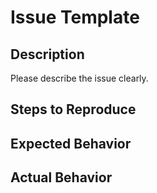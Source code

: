 # Issue Template

## Description

Please describe the issue clearly.

## Steps to Reproduce

## Expected Behavior

## Actual Behavior
